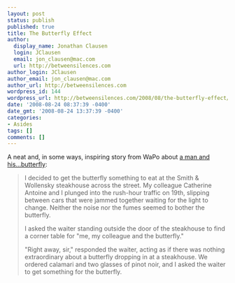 ```yaml
---
layout: post
status: publish
published: true
title: The Butterfly Effect
author:
  display_name: Jonathan Clausen
  login: JClausen
  email: jon_clausen@mac.com
  url: http://betweensilences.com
author_login: JClausen
author_email: jon_clausen@mac.com
author_url: http://betweensilences.com
wordpress_id: 144
wordpress_url: http://betweensilences.com/2008/08/the-butterfly-effect/
date: '2008-08-24 08:37:39 -0400'
date_gmt: '2008-08-24 13:37:39 -0400'
categories:
- Asides
tags: []
comments: []
---
```

<p>A neat and, in some ways, inspiring story from WaPo about <a href="http://www.washingtonpost.com/wp-dyn/content/article/2008/08/15/AR2008081502356.html?hpid=features1&amp;hpv=national">a man and his...butterfly</a>:</p>
<blockquote cite="http://www.washingtonpost.com/wp-dyn/content/article/2008/08/15/AR2008081502356.html?hpid=features1&amp;hpv=national"><p>I decided to get the butterfly something to eat at the Smith &amp; Wollensky steakhouse across the street. My colleague Catherine Antoine and I plunged into the rush-hour traffic on 19th, slipping between cars that were jammed together waiting for the light to change. Neither the noise nor the fumes seemed to bother the butterfly.</p>
<p>I asked the waiter standing outside the door of the steakhouse to find a corner table for "me, my colleague and the butterfly."</p>
<p>"Right away, sir," responded the waiter, acting as if there was nothing extraordinary about a butterfly dropping in at a steakhouse. We ordered calamari and two glasses of pinot noir, and I asked the waiter to get something for the butterfly.</p></blockquote>
